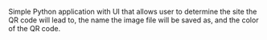 Simple Python application with UI that allows user to determine the site the QR code will lead to, the name the image file will be saved as, and the color of the QR code.
